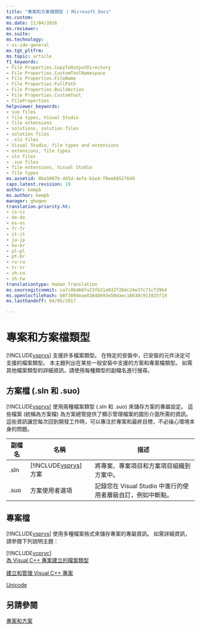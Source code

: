 ```yaml
---
title: "專案和方案檔類型 | Microsoft Docs"
ms.custom: 
ms.date: 11/04/2016
ms.reviewer: 
ms.suite: 
ms.technology:
- vs-ide-general
ms.tgt_pltfrm: 
ms.topic: article
f1_keywords:
- File Properties.CopyToOutputDirectory
- File Properties.CustomToolNamespace
- File Properties.FileName
- File Properties.FullPath
- File Properties.BuildAction
- File Properties.CustomTool
- FileProperties
helpviewer_keywords:
- suo files
- file types, Visual Studio
- file extensions
- solutions, solution files
- solution files
- .sln files
- Visual Studio, file types and extensions
- extensions, file types
- sln files
- .suo files
- file extensions, Visual Studio
- file types
ms.assetid: 0ba5007b-465d-4efa-b1e4-f0ee68527649
caps.latest.revision: 19
author: kempb
ms.author: kempb
manager: ghogen
translation.priority.ht:
- cs-cz
- de-de
- es-es
- fr-fr
- it-it
- ja-jp
- ko-kr
- pl-pl
- pt-br
- ru-ru
- tr-tr
- zh-cn
- zh-tw
translationtype: Human Translation
ms.sourcegitcommit: ca7c86466fa23fb21a932f26dc24e37c71cf29b4
ms.openlocfilehash: b8f389deae83848893e59daec16630c911925f19
ms.lasthandoff: 04/05/2017

---
```

# <a name="project-and-solution-file-types"></a>專案和方案檔類型
[!INCLUDE[vsprvs](../../code-quality/includes/vsprvs_md.md)] 支援許多檔案類型。 在特定的安裝中，已安裝的元件決定可支援的檔案類型。 本主題列出在某些一般安裝中支援的方案和專案檔類型。 如需其他檔案類型的詳細資訊，請使用每種類型的副檔名進行搜尋。  
  
## <a name="solution-files-sln-and-suo"></a>方案檔 (.sln 和 .suo)  
 [!INCLUDE[vsprvs](../../code-quality/includes/vsprvs_md.md)] 使用兩種檔案類型 (.sln 和 .suo) 來儲存方案的專屬設定。 這些檔案 (統稱為方案檔) 為方案總管提供了顯示管理檔案的圖形介面所需的資訊。 這些資訊讓您每次回到開發工作時，可以專注於專案和最終目標，不必操心環境本身的問題。  
  
|副檔名|名稱|描述|  
|---------------|----------|-----------------|  
|.sln|[!INCLUDE[vsprvs](../../code-quality/includes/vsprvs_md.md)] 方案|將專案、專案項目和方案項目組織到方案中。|  
|.suo|方案使用者選項|記錄您在 Visual Studio 中進行的使用者層級自訂，例如中斷點。|  
  
## <a name="project-files"></a>專案檔  
 [!INCLUDE[vsprvs](../../code-quality/includes/vsprvs_md.md)] 使用多種檔案格式來儲存專案的專屬資訊。 如需詳細資訊，請參閱下列說明主題：  
  
 [!INCLUDE[vcprvc](../../code-quality/includes/vcprvc_md.md)]  
 [為 Visual C++ 專案建立的檔案類型](/cpp/ide/file-types-created-for-visual-cpp-projects)  
  
 [建立和管理 Visual C++ 專案](/cpp/ide/creating-and-managing-visual-cpp-projects)  
  
 [Unicode](/cpp/mfc/unicode-in-mfc)  
  
## <a name="see-also"></a>另請參閱  
 [專案和方案](../../ide/solutions-and-projects-in-visual-studio.md)
